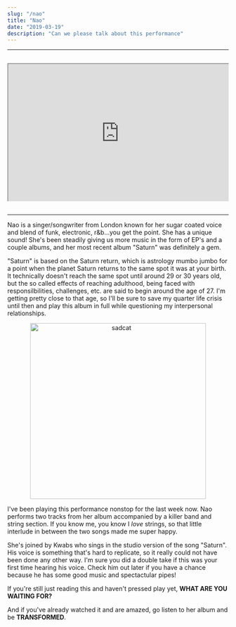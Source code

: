 ```yaml
---
slug: "/nao"
title: "Nao"
date: "2019-03-19"
description: "Can we please talk about this performance"
---
```

---


<div style="margin: 30px 0 ; position: relative; padding-bottom: 56.25%; padding-top: 30px; height: 0; overflow: hidden;">
    <iframe width="420" height="315" style="position: absolute; top: 0; left: 0; width: 100%; height: 100%;" src="https://www.youtube.com/embed/jZPnjTPxNDw" frameborder="1" allowfullscreen></iframe>
</div>


---

Nao is a singer/songwriter from London known for her sugar coated voice and blend of funk, electronic, r&b...you get the point. She has a unique sound! She's been steadily giving us more music in the form of EP's and a couple albums, and her most recent album "Saturn" was definitely a gem.

"Saturn" is based on the Saturn return, which is astrology mumbo jumbo for a point when the planet Saturn returns to the same spot it was at your birth. It technically doesn't reach the same spot until around 29 or 30 years old, but the so called effects of reaching adulthood, being faced with responsilbilities, challenges, etc. are said to begin around the age of 27. I'm getting pretty close to that age, so I'll be sure to save my quarter life crisis until then and play this album in full while questioning my interpersonal relationships. 

<div style="text-align: center;" >
    <img style="width: 400px;" src="https://i.imgur.com/YrBbnZ9.jpg" alt="sadcat" />
</div>

I've been playing this performance nonstop for the last week now. Nao performs two tracks from her album accompanied by a killer band and string section. If you know me, you know I _love_ strings, so that little interlude in between the two songs made me super happy.


She's joined by Kwabs who sings in the studio version of the song "Saturn". His voice is something that's hard to replicate, so it really could not have been done any other way. I'm sure you did a double take if this was your first time hearing his voice. Check him out later if you have a chance because he has some good music and spectactular pipes!


If you're still just reading this and haven't pressed play yet, __WHAT ARE YOU WAITING FOR?__

And if you've already watched it and are amazed, go listen to her album and be __TRANSFORMED__.